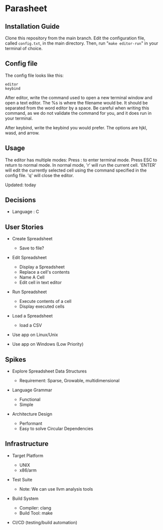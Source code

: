 # Parasheet

## Installation Guide
Clone this repository from the main branch.
Edit the configuration file, called `config.txt`, in the main directory.
Then, run "`make editor-run`" in your terminal of choice.

## Config file

The config file looks like this:
```
editor
keybind
```

After editor, write the command used to open a new terminal window and open a text editor. The %s is where the filename would be. It should be separated from the word editor by a space. Be careful when writing this command, as we do not validate the command for you, and it does run in your terminal.

After keybind, write the keybind you would prefer. The options are hjkl, wasd, and arrow.

## Usage
The editor has multiple modes:
Press : to enter terminal mode. Press ESC to return to normal mode.
In normal mode, 'r' will run the current cell. 'ENTER' will edit the currently selected cell using the command specified in the config file. 'q' will close the editor.



Updated: today


## Decisions
- Language : C


## User Stories
- Create Spreadsheet
    - Save to file?
- Edit Spreadsheet
    - Display a Spreadsheet
    - Replace a cell's contents
    - Name A Cell
    - Edit cell in text editor
- Run Spreadsheet
    - Execute contents of a cell
    - Display executed cells
- Load a Spreadsheet
    - load a CSV

- Use app on Linux/Unix
- Use app on Windows (Low Priority)

## Spikes
- Explore Spreadsheet Data Structures
    - Requirement: Sparse, Growable, multidimensional

- Language Grammar
    - Functional
    - Simple

- Architecture Design
    - Performant
    - Easy to solve Circular Dependencies

## Infrastructure

- Target Platform
    - UNIX
    - x86/arm

- Test Suite
    - Note: We can use llvm analysis tools

- Build System
    - Compiler: clang
    - Build Tool: make

- CI/CD (testing/build automation)

